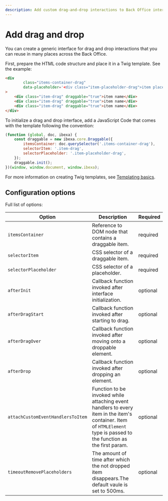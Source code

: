 ```yaml
---
description: Add custom drag-and-drop interactions to Back Office interface.
---
```


# Add drag and drop

You can create a generic interface for drag and drop interactions that you can reuse in many places across the Back Office.

First, prepare the HTML code structure and place it in a Twig template. See the example:

```html
<div 
        class="items-container-drag"
        data-placeholder='<div class="item-placeholder-drag">item placeholder name</div>'
>
    <div class="item-drag" draggable="true">item name</div>
    <div class="item-drag" draggable="true">item name</div>
    <div class="item-drag" draggable="true">item name</div>
</div>
```

To initialize a drag and drop interface, add a JavaScript Code that comes with the template following the convention:

```javascript
(function (global, doc, ibexa) {
    const draggable = new ibexa.core.Draggable({
        itemsContainer: doc.querySelector('.items-container-drag'),
        selectorItem: '.item-drag',
        selectorPlaceholder: '.item-placeholder-drag',
    });
    draggable.init();
})(window, window.document, window.ibexa);
```

For more information on creating Twig templates, see [Templating basics](templates.md).

## Configuration options

Full list of options:

|Option|Description|Required|
|------|-----------|--------|
|`itemsContainer`|Reference to DOM node that contains a draggable item.|required|
|`selectorItem`|CSS selector of a draggable item.|required|
|`selectorPlaceholder`|CSS selector of a placeholder.|required|
|`afterInit`|Callback function invoked after interface initialization.|optional|
|`afterDragStart`|Callback function invoked after starting to drag.|optional|
|`afterDragOver`|Callback function invoked after moving onto a droppable element.|optional|
|`afterDrop`|Callback function invoked after dropping an element.|optional|
|`attachCustomEventHandlersToItem`|Function to be invoked while attaching event handlers to every item in the item's container. Item of `HTMLElement` type is passed to the function as the first param.|optional|
|`timeoutRemovePlaceholders`|The amount of time after which the not dropped item disappears.The default vaule is set to 500ms.|optional|
